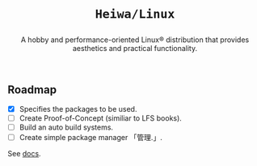 # <p align="center">`Heiwa/Linux`</p>
<p align="center">A hobby and performance-oriented Linux® distribution that provides aesthetics and practical functionality.</p>

<br>

## Roadmap
- [x] Specifies the packages to be used.
- [ ] Create Proof-of-Concept (similiar to LFS books).
- [ ] Build an auto build systems.
- [ ] Create simple package manager 「管理.」.

See [docs](./docs).
